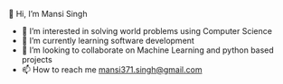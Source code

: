  👋 Hi, I’m Mansi Singh
- 👀 I’m interested in solving world problems using Computer Science
- 🌱 I’m currently learning software development
- 💞️ I’m looking to collaborate on Machine Learning and python based projects
- 📫 How to reach me mansi371.singh@gmail.com

<!---
mansion99/mansion99 is a ✨ special ✨ repository because its `README.md` (this file) appears on your GitHub profile.
You can click the Preview link to take a look at your changes.
--->
